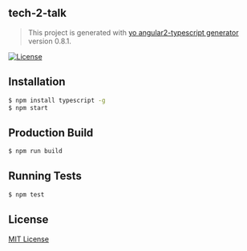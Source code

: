 ## tech-2-talk
> This project is generated with [yo angular2-typescript generator](https://github.com/shibbir/generator-angular2-typescript) version 0.8.1.

[![License](https://img.shields.io/badge/license-MIT-blue.svg)](http://opensource.org/licenses/MIT)

## Installation

```bash
$ npm install typescript -g
$ npm start
```

## Production Build
```bash
$ npm run build
```

## Running Tests
```bash
$ npm test
```

## License
<a href="https://opensource.org/licenses/MIT">MIT License</a>
